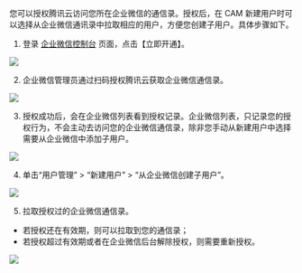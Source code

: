 您可以授权腾讯云访问您所在企业微信的通信录。授权后，在 CAM 新建用户时可以选择从企业微信通讯录中拉取相应的用户，方便您创建子用户。具体步骤如下。

1.	登录 [企业微信控制台](https://console.cloud.tencent.com/cam/qywx) 页面，点击【立即开通】。

![](https://mc.qcloudimg.com/static/img/6f35730a721b7151592e1fb1b622ca81/image.png)

2.	企业微信管理员通过扫码授权腾讯云获取企业微信通信录。

![](https://mc.qcloudimg.com/static/img/21a86fc02daeff86c1b49c6a8bd88238/image.png)
 
3.	授权成功后，会在企业微信列表看到授权记录。企业微信列表，只记录您的授权行为，不会主动去访问您的企业微信通信录，除非您手动从新建用户中选择需要从企业微信中添加子用户。

![](https://mc.qcloudimg.com/static/img/c6a8c7dd2f0ea78d39bb3cefa248c620/image.png)
 
4.	单击“用户管理” > “新建用户” > “从企业微信创建子用户”。

![](https://mc.qcloudimg.com/static/img/4a45b020b933ef994b226d3d0cef1396/image.png)
 
5. 拉取授权过的企业微信通信录。
 - 若授权还在有效期，则可以拉取到您的通信录；
 - 若授权超过有效期或者在企业微信后台解除授权，则需要重新授权。
 
![](https://mc.qcloudimg.com/static/img/52d32ab1942affc33933f29ef6c18d91/image.png)

